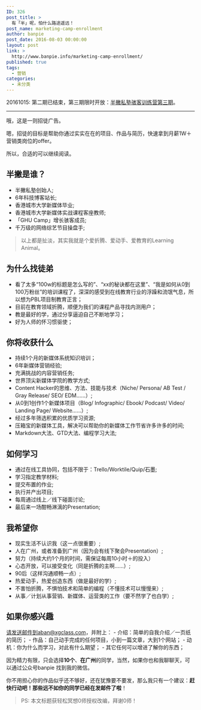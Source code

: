 ```yaml
---
ID: 326
post_title: >
  有「半」呢，怕什么路途遥远！
post_name: marketing-camp-enrollment
author: banpie
post_date: 2016-08-03 00:00:00
layout: post
link: >
  http://www.banpie.info/marketing-camp-enrollment/
published: true
tags:
  - 营销
categories:
  - 未分类
---
```

20161015: 第二期已结束，第三期限时开放：[半撇私塾骇客训练营第三期][1]。

* * *

哦，这是一则招徒广告。

嗯，招徒的目标是帮助你通过实实在在的项目、作品与简历，快速拿到月薪1W＋营销类岗位的offer。

所以，合适的可以继续阅读。

## 半撇是谁？

*   半撇私塾创始人;
*   6年科技博客站长;
*   香港城市大学新媒体毕业;
*   香港城市大学新媒体实战课程客座教师;
*   「GHU Camp」增长骇客成员;
*   千万级的网络综艺节目操盘手;

> 以上都是扯淡，其实我就是个爱折腾、爱动手、爱教育的Learning Animal。

## 为什么找徒弟

*   看了太多“100w的标题是怎么写的”、“xx的秘诀都在这里”、“我是如何从0到100万粉丝”的培训课程了，深深的感受到在线教育行业的浮躁和流氓气息，所以想为PBL项目制教育正言；
*   目前在教育领域折腾，顺便为我们的课程产品寻找内测用户；
*   教是最好的学，通过分享逼迫自己不断地学习；
*   好为人师的怀习惯驱使；

## 你将收获什么

*   持续1个月的新媒体系统知识培训；
*   6年新媒体营销经验;
*   充满挑战的内容营销任务;
*   世界顶尖新媒体学院的教学方式;
*   Content Hacker的思维、方法、技能与技术（Niche/ Persona/ AB Test / Gray Release/ SEO/ EDM……）;
*   ​从0到1创作1个新媒体项目（Blog/ Infographic/ Ebook/ Podcast/ Video/ Landing Page/ Website……）;
*   经过多年筛选积累的优质学习资源;
*   压箱宝的新媒体工具，解决可以帮助你的新媒体工作节省许多许多的时间;
*   Markdown大法、GTD大法、编程学习大法;

## 如何学习

*   通过在线工具协同，包括不限于：Trello/Worktile/Quip/石墨;
*   学习指定教学材料;
*   提交布置的作业;
*   执行并产出项目;
*   每周通过线上／线下碰面讨论;
*   最后来一场酣畅淋漓的Presentation;

## 我希望你

*   现实生活不认识我（这一点很重要）;
*   人在广州，或者准备到广州（因为会有线下聚会Presentation）;
*   努力（持续大约1个月的时间，需保证每周10小时＋的投入）
*   心态开放，可以接受变化（同是折腾的主啊……）;
*   90后（这样沟通顺畅一点）;
*   热爱动手，热爱创造东西（做是最好的学）;
*   不害怕折腾，不惧怕技术和简单的编程（不懂技术可以慢慢来）;
*   从事／计划从事营销、新媒体、运营类的工作（要不然学了也白学）;

## 如果你感兴趣

请发送邮件到aban@xgclass.com，并附上： - 介绍：简单的自我介绍／一页纸的简历； - 作品：自己动手完成的任何项目，小到一篇文章，大到1个网站； - 动机：你为什么而学习，对此有什么期望； - 其它任何可以增进了解你的东西；

因为精力有限，只会选择**10个**、**在广州**的同学，当然，如果你也和我聊聊天，可以通过公众号banpie 找到我的微信。

你不用担心你的作品似乎还不够好，还在犹豫要不要发，那么我只有一个建议：**赶快行动吧！那些远不如你的同学已经在发邮件了啦**！

> PS: 本文标题获轻松冥想0师授权改编，拜谢0师！

 [1]: http://learn.bpteach.com/classroom/3/introduction?utm_source=bpblog&utm_medium=textlink&utm_campaign=enrollnotice